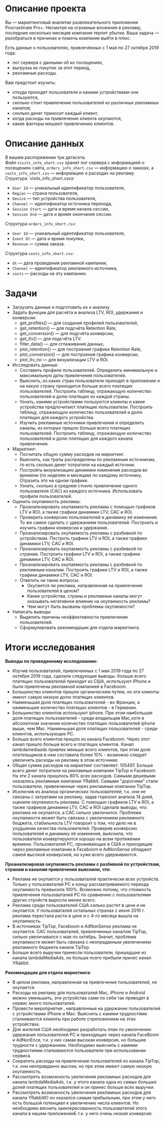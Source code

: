 # Описание проекта
Вы — маркетинговый аналитик развлекательного приложения Procrastinate Pro+. Несмотря на огромные вложения в рекламу, последние несколько месяцев компания терпит убытки. Ваша задача — разобраться в причинах и помочь компании выйти в плюc.  

Есть данные о пользователях, привлечённых с 1 мая по 27 октября 2019 года:   
- лог сервера с данными об их посещениях,
- выгрузка их покупок за этот период,
- рекламные расходы.
  
Вам предстоит изучить:
- откуда приходят пользователи и какими устройствами они пользуются,
- сколько стоит привлечение пользователей из различных рекламных каналов;
- сколько денег приносит каждый клиент,
- когда расходы на привлечение клиента окупаются,
- какие факторы мешают привлечению клиентов.
  
# Описание данных
В вашем распоряжении три датасета.   
Файл `visits_info_short.csv` хранит лог сервера с информацией о посещениях сайта, `orders_info_short.csv` — информацию о заказах, а `costs_info_short.csv` — информацию о расходах на рекламу.   
Структура `visits_info_short.csvz:   
- `User Id` — уникальный идентификатор пользователя,   
- `Region` — страна пользователя,   
- `Device` — тип устройства пользователя,   
- `Channel` — идентификатор источника перехода,   
- `Session Start` — дата и время начала сессии,   
- `Session End` — дата и время окончания сессии.
  
Структура `orders_info_short.csv`:   
- `User Id` — уникальный идентификатор пользователя,   
- `Event Dt` — дата и время покупки,   
- `Revenue` — сумма заказа.
  
Структура `costs_info_short.csv`:   
- `dt` — дата проведения рекламной кампании,
- `Channel` — идентификатор рекламного источника,   
- `costs` — расходы на эту кампанию.

# Задачи
- Загрузить данные и подготовить их к анализу
- Задать функции для расчёта и анализа LTV, ROI, удержания и конверсии:
  - get_profiles() — для создания профилей пользователей,
  - get_retention() — для подсчёта Retention Rate,
  - get_conversion() — для подсчёта конверсии,
  - get_ltv() — для подсчёта LTV.
  - filter_data() — для сглаживания данных,
  - plot_retention() — для построения графика Retention Rate,
  - plot_conversion() — для построения графика конверсии,
  - plot_ltv_roi — для визуализации LTV и ROI.
- Исследовать данные:
  - Составить профили пользователей. Определить минимальную и максимальную даты привлечения пользователей.
  - Выяснить, из каких стран пользователи приходят в приложение и на какую страну приходится больше всего платящих пользователей. Построить таблицу, отражающую количество пользователей и долю платящих из каждой страны.
  - Узнать, какими устройствами пользуются клиенты и какие устройства предпочитают платящие пользователи. Построить таблицу, отражающую количество пользователей и долю платящих для каждого устройства.
  - Изучить рекламные источники привлечения и определить каналы, из которых пришло больше всего платящих пользователей. Построить таблицу, отражающую количество пользователей и долю платящих для каждого канала привлечения.
- Маркетинг:
  - Посчитать общую сумму расходов на маркетинг.
  - Выяснить, как траты распределены по рекламным источникам, то есть сколько денег потратили на каждый источник.
  - Постройть визуализацию динамики изменения расходов во времени (по неделям и месяцам) по каждому источнику. Отразить это на одном графике.
  - Узнать, сколько в среднем стоило привлечение одного пользователя (CAC) из каждого источника. Использовать профили пользователей.
- Оценить окупаемость рекламы:
  - Проанализировать окупаемость рекламы c помощью графиков LTV и ROI, а также графики динамики LTV, CAC и ROI.
  - Проверить конверсию пользователей и динамику её изменения. То же самое сделать с удержанием пользователей. Построить и изучить графики конверсии и удержания.
  - Проанализировать окупаемость рекламы с разбивкой по устройствам. Построть графики LTV и ROI, а также графики динамики LTV, CAC и ROI.
  - Проанализировать окупаемость рекламы с разбивкой по странам. Построить графики LTV и ROI, а также графики динамики LTV, CAC и ROI.
  - Проанализировать окупаемость рекламы с разбивкой по рекламным каналам. Построить графики LTV и ROI, а также графики динамики LTV, CAC и ROI.
  - Ответить на такие вопросы:
    - Окупается ли реклама, направленная на привлечение пользователей в целом?
    - Какие устройства, страны и рекламные каналы могут оказывать негативное влияние на окупаемость рекламы?
    - Чем могут быть вызваны проблемы окупаемости?
- Написать выводы:
  - Выделить причины неэффективности привлечения пользователей.
  - Сформулировать рекомендации для отдела маркетинга.

# Итоги исследования
**Выводы по проведенному исследованию:**
- Изучив пользоваталей, привлеченных с 1 мая 2019 года по 27 октября 2019 года, сделали следующие выводы: больше всего платящих пользователей приходит из США, используют iPhone и были привлечены рекламной компанией в Faceboom.
- Большинство клиентов пришли органическим путем, но эти клиенты имеют самую низкую долю платящих клиентов.
- Наименьшая доля платящих пользователей - во Франции, а наименьшее количество платящих клиентов - в Германии.
- Большинство клиентов используют iphone. При этом наибольшая доля платящих пользователей - среди владельцев Mac,хотя в абсолютном значении количество платящих пользователей iphone выше, чем Mac. Наименьшая доля платящих пользователей - среди клиентов, использующих PC.
- Больше всего клиентов пришло из канала Faceboom. Через этот канал пришло больше всего и платящих клиентов. Канал lambdamediaads привлек меньше всего клиентов, при этом доля плательщиков в нем составила более 10% - возможно следует увеличить расходы на рекламу в этом источнике.
- Общая сумма расходов на маркетинг составляет: 105497. Больше всего денег потратили на рекламные компании TipTop и Faceboom. На эти 2 канала пришлось 80% всех расходов. Самыми дешевыми оказались рекламные компании YRabbit. Самыми "дорогими" стали пользователи, привлеченные через рекламные компании TipTop.
- Исключив из анализа органических пользователей, т.к. они не связаны с затратами на рекламу, задав горизонт анализа 14 дней, оценили окупаемость рекламы. С помощью графиков LTV и ROI, а также графиков динамики LTV, CAC и ROI сделала выводы, что: реклама не окупается, а CAC сильно увеличился. Проблема окупаемости может быть связана с увеличением рекламного бюджета, стабильность LTV говороит о том, что дело не в ухудшении качества пользователей. Проверив конверсию пользователей и динамику её изменения, выяснила, что пользователи конвертируются хорошо на всем протяжении времени. Пользоваталей PC, проживающие в США и приходящие через рекламные компании в Faceboom и AdNonSense обладают самой высокой конверсией, но хуже всего удерживаются.
    
**Проанализировав окупаемость рекламы с разбивкой по устройствам, странам и каналам привлечения выяснили, что:**
- Реклама не окупается у пользоваталей практически всех устройств. Только у пользоваталей PC к концу рассматриваемого периода окупаемость превысила 100%. Возможно потому, что стоимость привлечения пользоваталей PC по сравнению с пользователями других стройств выросла менее всего.
- Реклама среди пользователей США сильно растет в цене и не окупается. У пользоваталей остальных странах с июня 2019 г. реклама перестала расти в цене и с 4-го месяца вышла на окупаемость.
- В источниках TipTop, Faceboom и AdNonSense реклама не окупается.
CAC пользоваталей, привлеченных каналом TipTop, сильно увеличивался с мая по октябрь. Значит, проблема окупаемости может быть связана с неопраданным увеличением рекламного бюджета канала TipTop.
- Больше всего выручки принесли пользователи, пришедшие из канала lambdaMediaAds, но больше псего прибыли принес канал YRabbit.   

**Рекомендации для отдела маркетинга:**
- В целом реклама, направленная на привлечение пользователей, не окупается.
- Расходы на рекламу для пользоваталей Mac, iPhone и Android можно уменьшить, эти устройства сами по себе так приводят в сервис много пользоваталей.
- Провести мероприятия , направленные на удержание пользователей с устройствами iPhone и Mac: Выяснить с какими трудностями сталкиваются клиенты при работе сприложением на этих устройствах.
- Для жителей США необходимо разработать план по увеличению удержания пользователей PC и приходящих через канала FaceBoom и AdNonEnce, т.к. у них самая высокая конверсия, но большие трудности с удержанием. Необходимо выяснить с камими трудностиями сталкиваются пользователи при использовании сервиса.
- Сократить расходы на привлечение пользователей из канала TipTop, т.к. они неоправданно высоки, но при этом имеют самую низкую окупаемость.
- Рассмотреть возможность увеличения рекламных расходов для канала lambdaMediaAds, т.к. у этого канала одна из самых больших долей платящих пользователей и он принес больше всех выручки.
- Рассмотреть возможность увеличения рекламных расходов для канала YRabbitЮ он оказался самым прибыльным, при этом у него есть большой потенциал к увеличению числа клиентов. Но необходимо вяснить заинтересованность пользователей этого канала в нашем приложенииБ т.к. у него очень низкая конверсия.

